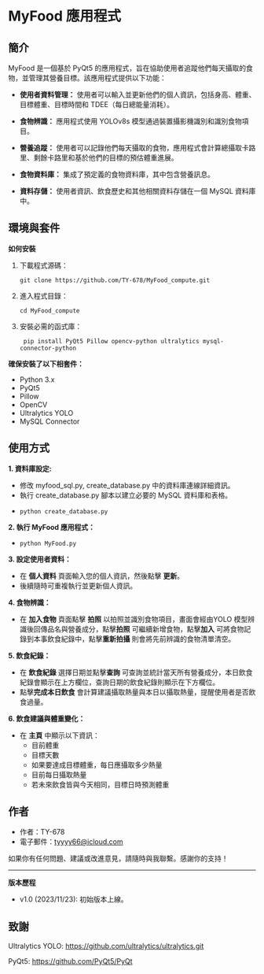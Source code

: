 # MyFood 應用程式


## 簡介

MyFood 是一個基於 PyQt5 的應用程式，旨在協助使用者追蹤他們每天攝取的食物，並管理其營養目標。該應用程式提供以下功能：

- **使用者資料管理：** 使用者可以輸入並更新他們的個人資訊，包括身高、體重、目標體重、目標時間和 TDEE（每日總能量消耗）。

- **食物辨識：** 應用程式使用 YOLOv8s 模型通過裝置攝影機識別和識別食物項目。

- **營養追蹤：** 使用者可以記錄他們每天攝取的食物，應用程式會計算總攝取卡路里、剩餘卡路里和基於他們的目標的預估體重進展。

- **食物資料庫：** 集成了預定義的食物資料庫，其中包含營養訊息。

- **資料存儲：** 使用者資訊、飲食歷史和其他相關資料存儲在一個 MySQL 資料庫中。

## 環境與套件


**如何安裝**

1. 下載程式源碼：
   ```
   git clone https://github.com/TY-678/MyFood_compute.git
   ```

2. 進入程式目錄：
   ```
   cd MyFood_compute
   ```

3. 安裝必需的函式庫：
   ```
    pip install PyQt5 Pillow opencv-python ultralytics mysql-connector-python
   ```

**確保安裝了以下相套件：**

- Python 3.x
- PyQt5
- Pillow
- OpenCV
- Ultralytics YOLO
- MySQL Connector
   





## 使用方式

**1. 資料庫設定:**

   - 修改 myfood_sql.py, create_database.py 中的資料庫連線詳細資訊。
   - 執行 create_database.py  腳本以建立必要的 MySQL 資料庫和表格。
   - ```
     python create_database.py
     ```
   

**2. 執行 MyFood 應用程式：**
   - ```
     python MyFood.py
     ```

**3. 設定使用者資料：**
   - 在 **個人資料** 頁面輸入您的個人資訊，然後點擊 **更新**。
   - 後續隨時可重複執行並更新個人資訊。

**4. 食物辨識：**
   - 在 **加入食物** 頁面點擊 **拍照** 以拍照並識別食物項目，畫面會經由YOLO 模型辨識後回傳品名與營養成分，點擊**拍照** 可繼續新增食物，點擊**加入** 可將食物記錄到本事飲食紀錄中，點擊**重新拍攝** 則會將先前辨識的食物清單清空。

**5. 飲食紀錄：**
   - 在 **飲食紀錄** 選擇日期並點擊**查詢** 可查詢並統計當天所有營養成分，本日飲食紀錄會顯示在上方欄位，查詢日期的飲食紀錄則顯示在下方欄位。
   - 點擊**完成本日飲食** 會計算建議攝取熱量與本日以攝取熱量，提醒使用者是否飲食過量。 


**6. 飲食建議與體重變化：**
   - 在 **主頁** 中顯示以下資訊：
     - 目前體重
     - 目標天數
     - 如果要達成目標體重，每日應攝取多少熱量
     - 目前每日攝取熱量
     - 若未來飲食皆與今天相同，目標日時預測體重




## 作者

- 作者：TY-678
- 電子郵件：tyyyy66@icloud.com

如果你有任何問題、建議或改進意見，請隨時與我聯繫。感謝你的支持！

---

**版本歷程**

- v1.0 (2023/11/23): 初始版本上線。



## 致謝

Ultralytics YOLO: https://github.com/ultralytics/ultralytics.git

PyQt5: https://github.com/PyQt5/PyQt
